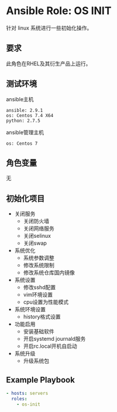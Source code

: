 # Ansible Role: OS INIT

针对 linux 系统进行一些初始化操作。

## 要求

此角色在RHEL及其衍生产品上运行。

## 测试环境

ansible主机

    ansible: 2.9.1
    os: Centos 7.4 X64
    python: 2.7.5

ansible管理主机

    os: Centos 7

## 角色变量

无

## 初始化项目

- 关闭服务
  - 关闭防火墙
  - 关闭网络服务
  - 关闭selinux
  - 关闭swap
- 系统优化
  - 系统参数调整
  - 修改系统限制
  - 修改系统仓库国内镜像
- 系统设置
  - 修改sshd配置
  - vim环境设置
  - cpu设置为性能模式
- 系统环境设置
  - history格式设置
- 功能启用
  - 安装基础软件
  - 开启systemd journald服务
  - 开启rc.local开机自启动
- 系统升级
  - 升级系统包

## Example Playbook
```yaml
- hosts: servers
  roles:
    - os-init
```